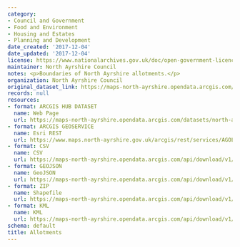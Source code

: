 ```yaml
---
category:
- Council and Government
- Food and Environment
- Housing and Estates
- Planning and Development
date_created: '2017-12-04'
date_updated: '2017-12-04'
license: https://www.nationalarchives.gov.uk/doc/open-government-licence/version/3/
maintainer: North Ayrshire Council
notes: <p>Boundaries of North Ayrshire allotments.</p>
organization: North Ayrshire Council
original_dataset_link: https://maps-north-ayrshire.opendata.arcgis.com/datasets/north-ayrshire::allotments
records: null
resources:
- format: ARCGIS HUB DATASET
  name: Web Page
  url: https://maps-north-ayrshire.opendata.arcgis.com/datasets/north-ayrshire::allotments
- format: ARCGIS GEOSERVICE
  name: Esri REST
  url: https://www.maps.north-ayrshire.gov.uk/arcgis/rest/services/AGOL/Open_Data_Portal/FeatureServer/37
- format: CSV
  name: CSV
  url: https://maps-north-ayrshire.opendata.arcgis.com/api/download/v1/items/eb8c176c30a342edae2ca2a1ac874e7d/csv?layers=37
- format: GEOJSON
  name: GeoJSON
  url: https://maps-north-ayrshire.opendata.arcgis.com/api/download/v1/items/eb8c176c30a342edae2ca2a1ac874e7d/geojson?layers=37
- format: ZIP
  name: Shapefile
  url: https://maps-north-ayrshire.opendata.arcgis.com/api/download/v1/items/eb8c176c30a342edae2ca2a1ac874e7d/shapefile?layers=37
- format: KML
  name: KML
  url: https://maps-north-ayrshire.opendata.arcgis.com/api/download/v1/items/eb8c176c30a342edae2ca2a1ac874e7d/kml?layers=37
schema: default
title: Allotments
---
```

